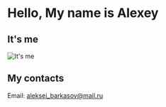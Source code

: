 # Hello, My name is Alexey  

## It's me
![It's me](https://sun9-11.userapi.com/impf/c638331/v638331121/55fd4/IaFsw50qvjs.jpg?size=813x1080&quality=96&sign=b8bcaf8eaa27dac77228dd7d12eebc67&type=album)

## My contacts  
Email:  <aleksei_barkasov@mail.ru>
